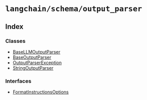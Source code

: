 `langchain/schema/output_parser`
================================

Index[](#index "Direct link to Index")
---------------------------------------

### Classes[](#classes "Direct link to Classes")

*   [BaseLLMOutputParser](/docs/api/schema_output_parser/classes/BaseLLMOutputParser)
*   [BaseOutputParser](/docs/api/schema_output_parser/classes/BaseOutputParser)
*   [OutputParserException](/docs/api/schema_output_parser/classes/OutputParserException)
*   [StringOutputParser](/docs/api/schema_output_parser/classes/StringOutputParser)

### Interfaces[](#interfaces "Direct link to Interfaces")

*   [FormatInstructionsOptions](/docs/api/schema_output_parser/interfaces/FormatInstructionsOptions)